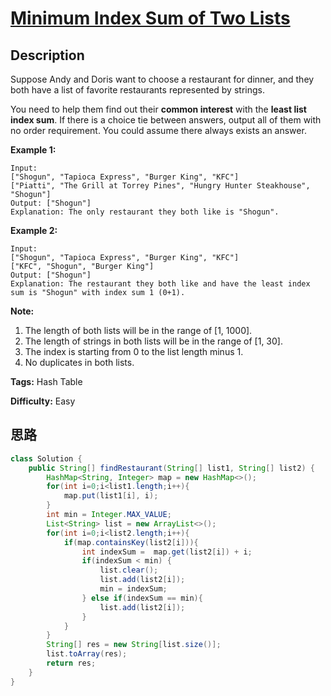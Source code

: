 # [Minimum Index Sum of Two Lists][title]

## Description

Suppose Andy and Doris want to choose a restaurant for dinner, and they both
have a list of favorite restaurants represented by strings.

You need to help them find out their **common interest** with the **least list
index sum**. If there is a choice tie between answers, output all of them with
no order requirement. You could assume there always exists an answer.

**Example 1:**  

```
Input:
["Shogun", "Tapioca Express", "Burger King", "KFC"]
["Piatti", "The Grill at Torrey Pines", "Hungry Hunter Steakhouse", "Shogun"]
Output: ["Shogun"]
Explanation: The only restaurant they both like is "Shogun".
```

**Example 2:**  

```
Input:
["Shogun", "Tapioca Express", "Burger King", "KFC"]
["KFC", "Shogun", "Burger King"]
Output: ["Shogun"]
Explanation: The restaurant they both like and have the least index sum is "Shogun" with index sum 1 (0+1).
```

**Note:**  

1. The length of both lists will be in the range of [1, 1000].
2. The length of strings in both lists will be in the range of [1, 30].
3. The index is starting from 0 to the list length minus 1.
4. No duplicates in both lists.

**Tags:** Hash Table

**Difficulty:** Easy

## 思路

``` java
class Solution {
    public String[] findRestaurant(String[] list1, String[] list2) {
        HashMap<String, Integer> map = new HashMap<>();
        for(int i=0;i<list1.length;i++){
            map.put(list1[i], i);
        }
        int min = Integer.MAX_VALUE;
        List<String> list = new ArrayList<>();
        for(int i=0;i<list2.length;i++){
            if(map.containsKey(list2[i])){
                int indexSum =  map.get(list2[i]) + i;
                if(indexSum < min) {
                    list.clear();
                    list.add(list2[i]);
                    min = indexSum;
                } else if(indexSum == min){
                    list.add(list2[i]);
                }
            }
        }
        String[] res = new String[list.size()];
        list.toArray(res);
        return res;
    }
}
```

[title]: https://leetcode.com/problems/minimum-index-sum-of-two-lists
